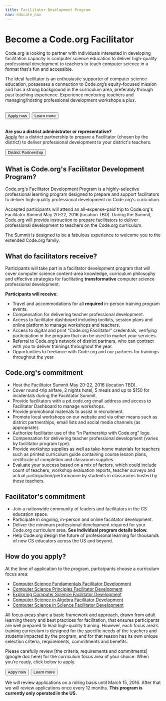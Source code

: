 ```yaml
---
title: Facilitator Development Program
nav: educate_nav
---
```


# Become a Code.org Facilitator

Code.org is looking to partner with individuals interested in developing facilitation capacity in computer science education to deliver high-quality professional development to teachers to teach computer science in a format that's fun and accessible.

The ideal facilitator is an enthusiastic supporter of computer science education, possesses a connection to Code.org’s equity-focused mission and has a strong background in the curriculum area, preferably through past teaching experience. Experience mentoring teachers and managing/hosting professional development workshops a plus. 
<br/>
<br/>

[<button>Apply now</button>](http://goo.gl/forms/Gi2DDy8aRw)&nbsp;&nbsp;[<button>Learn more</button>](https://docs.google.com/document/d/1_SA7QWZYNHWdDeCWCV4nlj4artpG-Ck50UqMpQrQqqc/edit?usp=sharing)
<br />
<br />

**Are you a district administrator or representative?**  
[Apply](/educate/districts) for a district partnership to prepare a Facilitator (chosen by the district) to deliver professional development to your district's teachers.

[<button>District Partnership</button>](/educate/districts)


## What is Code.org's Facilitator Development Program?

Code.org's Facilitator Development Program is a highly-selective professional learning program designed to prepare and support facilitators to deliver high-quality professional development on Code.org's curriculum.

Accepted participants will attend an all-expense-paid trip to Code.org's Facilitator Summit May 20-22, 2016 (location TBD). During the Summit, Code.org will provide instruction to prepare facilitators to deliver professional development to teachers on the Code.org curriculum. 

The Summit is designed to be a fabulous experience to welcome you to the extended Code.org family.

## What do facilitators receive?
Participants will take part in a facilitator development program  that will cover computer science content-area knowledge, curriculum philosophy and effective strategies for facilitating **transformative** computer science professional development.

**Participants will receive:**  

- Travel and accommodations for all **required** in-person training program events. 
- Compensation for delivering teacher professional development.
- Access to facilitator dashboard including toolkits, session plans and online platform to manage workshops and teachers.
- Access to digital and print “Code.org Facilitator” credentials, verifying participation in the program that can be used to market your services.
- Referral to Code.org’s network of district partners, who can contract with you to deliver trainings throughout the year.
- Opportunities to freelance with Code.org and our partners for trainings throughout the year.

## Code.org's commitment  

- Host the Facilitator Summit May 20-22, 2016 (location TBD).
- Cover round-trip airfare, 2 nights hotel, 5 meals and up to $150 for incidentals during the Facilitator Summit.
- Provide facilitators with a pd.code.org email address and access to Facilitator Dashboard to manage workshops.
- Provide promotional materials to assist in recruitment.
- Promote local workshops on our website and via other means such as district partnerships, email lists and social media channels (as appropriate).
- Authorize facilitator use of the “In Partnership with Code.org” logo.
- Compensation for delivering teacher professional development (varies by facilitator program type). 
- Provide workshop supplies as well as take-home materials for teachers such as printed curriculum guide containing course lesson plans, certificate of completion and classroom supplies.
- Evaluate your success based on a mix of factors, which could include count of teachers, workshop evaluation reports, teacher surveys and actual participation/performance by students in classrooms hosted by these teachers.


## Facilitator's commitment

- Join a nationwide community of leaders and facilitators in the CS education space.
- Participate in ongoing, in-person and online facilitator development.
- Deliver the minimum professional development required for your Code.org curriculum area. **See individual program details below.**
- Help Code.org design the future of profesisonal learning for thousands of new CS educators across the US and beyond.

## How do you apply?
At the time of application to the program, participants choose a curriculum focus area:

- [Computer Science Fundamentals Facilitator Development](/educate/k5-affiliates)
- [Computer Science Principles Facilitator Development](https://docs.google.com/document/d/1_SA7QWZYNHWdDeCWCV4nlj4artpG-Ck50UqMpQrQqqc/edit?usp=sharing)
- [Exploring Computer Science Facilitator Development](https://docs.google.com/document/d/1_SA7QWZYNHWdDeCWCV4nlj4artpG-Ck50UqMpQrQqqc/edit?usp=sharing)
- [Computer Science in Algebra Facilitator Development](https://docs.google.com/document/d/1_SA7QWZYNHWdDeCWCV4nlj4artpG-Ck50UqMpQrQqqc/edit?usp=sharing)
- [Computer Science in Science Facilitator Development](https://docs.google.com/document/d/1_SA7QWZYNHWdDeCWCV4nlj4artpG-Ck50UqMpQrQqqc/edit?usp=sharing)

All focus areas share a basic framework and approach, drawn from adult learning theory and best practices for facilitation, that ensures participants are well prepared to lead high-quality training. However, each focus area’s training curriculum is designed for the specific needs of the teachers and students impacted by the program, and for that reason has its own unique selection criteria, requirements, commitments and benefits. 

Please carefully review [the criteria, requirements and commitments](google doc here) for the curriculum focus area of your choice. When you’re ready, click below to apply. 

[<button>Appy now</button>](http://goo.gl/forms/Gi2DDy8aRw)&nbsp;&nbsp;[<button>Learn more</button>](https://docs.google.com/document/d/1_SA7QWZYNHWdDeCWCV4nlj4artpG-Ck50UqMpQrQqqc/edit?usp=sharing)

We will review applications on a rolling basis until March 15, 2016. After that we will review applications once every 12 months. **This program is currently only operated in the US.**

